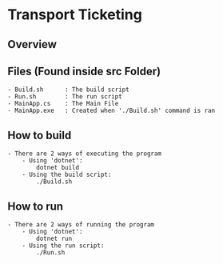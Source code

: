 # Transport Ticketing
## Overview


## Files (Found inside src Folder)
    - Build.sh      : The build script
    - Run.sh        : The run script
    - MainApp.cs    : The Main File
    - MainApp.exe   : Created when './Build.sh' command is ran

## How to build
    - There are 2 ways of executing the program
        - Using 'dotnet':
            dotnet build
        - Using the build script:
            ./Build.sh

## How to run
    - There are 2 ways of running the program
        - Using 'dotnet':
            dotnet run
        - Using the run script:
            ./Run.sh